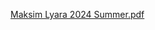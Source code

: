 [Maksim Lyara 2024 Summer.pdf](https://github.com/maxlyara1/CV/files/15393663/Maksim.Lyara.2024.Summer.pdf)
